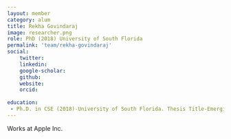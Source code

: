 ```yaml
---
layout: member
category: alum
title: Rekha Govindaraj
image: researcher.png
role: PhD (2018) University of South Florida
permalink: 'team/rekha-govindaraj'
social:
    twitter: 
    linkedin: 
    google-scholar: 
    github: 
    website:
    orcid: 
    
education:
 - Ph.D. in CSE (2018)-University of South Florida. Thesis Title-Emerging Non-Volatile Memory Technologies for Computing and Security
---
```


Works at Apple Inc.
